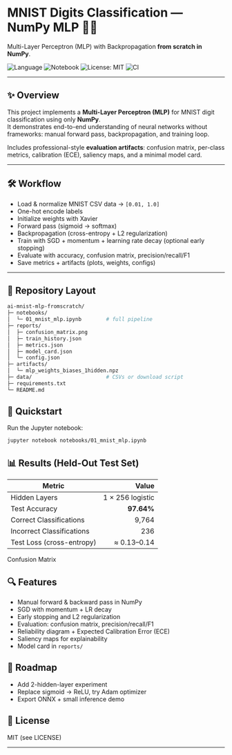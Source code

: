 # MNIST Digits Classification — NumPy MLP 🔢🧠  
Multi-Layer Perceptron (MLP) with Backpropagation **from scratch in NumPy**.

![Language](https://img.shields.io/badge/language-Python-blue.svg)
![Notebook](https://img.shields.io/badge/tool-Jupyter-orange.svg)
![License: MIT](https://img.shields.io/badge/License-MIT-green.svg)
![CI](https://github.com/NoellaButi/ai-mnist-mlp-fromscratch/actions/workflows/ci.yml/badge.svg?branch=main)

---

## ✨ Overview  
This project implements a **Multi-Layer Perceptron (MLP)** for MNIST digit classification using only **NumPy**.  
It demonstrates end-to-end understanding of neural networks without frameworks: manual forward pass, backpropagation, and training loop.  

Includes professional-style **evaluation artifacts**: confusion matrix, per-class metrics, calibration (ECE), saliency maps, and a minimal model card.

---

## 🛠️ Workflow  
- Load & normalize MNIST CSV data → `[0.01, 1.0]`  
- One-hot encode labels  
- Initialize weights with Xavier  
- Forward pass (sigmoid → softmax)  
- Backpropagation (cross-entropy + L2 regularization)  
- Train with SGD + momentum + learning rate decay (optional early stopping)  
- Evaluate with accuracy, confusion matrix, precision/recall/F1  
- Save metrics + artifacts (plots, weights, configs)

---

## 📁 Repository Layout  
```bash
ai-mnist-mlp-fromscratch/
├─ notebooks/
│  └─ 01_mnist_mlp.ipynb        # full pipeline
├─ reports/
│  ├─ confusion_matrix.png
│  ├─ train_history.json
│  ├─ metrics.json
│  ├─ model_card.json
│  └─ config.json
├─ artifacts/
│  └─ mlp_weights_biases_1hidden.npz
├─ data/                        # CSVs or download script
├─ requirements.txt
└─ README.md
```

## 🚦 Quickstart
Run the Jupyter notebook:
```bash
jupyter notebook notebooks/01_mnist_mlp.ipynb
```

## 📊 Results (Held-Out Test Set)

| Metric                   | Value         |
|---------------------------|--------------:|
| Hidden Layers             | 1 × 256 logistic |
| Test Accuracy             | **97.64%**    |
| Correct Classifications   | 9,764         |
| Incorrect Classifications | 236           |
| Test Loss (cross-entropy) | ≈ 0.13–0.14   |

Confusion Matrix


## 🔍 Features
- Manual forward & backward pass in NumPy
- SGD with momentum + LR decay
- Early stopping and L2 regularization
- Evaluation: confusion matrix, precision/recall/F1
- Reliability diagram + Expected Calibration Error (ECE)
- Saliency maps for explainability
- Model card in `reports/`

## 🔮 Roadmap
- Add 2-hidden-layer experiment
- Replace sigmoid → ReLU, try Adam optimizer
- Export ONNX + small inference demo

## 📜 License
MIT (see LICENSE)

---
